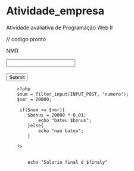 # Atividade_empresa
Atividade avaliativa de Programação Web II


// codigo pronto
<p>NMR</p>
        <div>
            <form action="" method="post">
                <input type="number" name="numero">
                <br><br>
                <input type="submit">
            </form>
        </div>

        <?php
        $num = filter_input(INPUT_POST, "numero");
        $nmr = 20000;

         if($num >= $nmr){
            $bonus = 20000 * 0.01;
                echo "bateu $bonus";
            }else{
                echo "nao bateu";   
            }
         
        ?>

        
            echo "Salario final é $finaly"